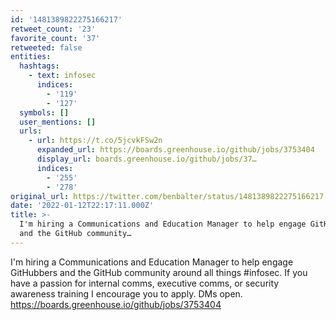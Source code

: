 ```yaml
---
id: '1481389822275166217'
retweet_count: '23'
favorite_count: '37'
retweeted: false
entities:
  hashtags:
    - text: infosec
      indices:
        - '119'
        - '127'
  symbols: []
  user_mentions: []
  urls:
    - url: https://t.co/5jcvkFSw2n
      expanded_url: https://boards.greenhouse.io/github/jobs/3753404
      display_url: boards.greenhouse.io/github/jobs/37…
      indices:
        - '255'
        - '278'
original_url: https://twitter.com/benbalter/status/1481389822275166217
date: '2022-01-12T22:17:11.000Z'
title: >-
  I'm hiring a Communications and Education Manager to help engage GitHubbers
  and the GitHub community…
---
```


I'm hiring a Communications and Education Manager to help engage GitHubbers and the GitHub community around all things #infosec. If you have a passion for internal comms, executive comms, or security awareness training I encourage you to apply. DMs open. https://boards.greenhouse.io/github/jobs/3753404